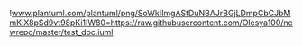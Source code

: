 !www.plantuml.com/plantuml/png/SoWkIImgAStDuNBAJrBGjLDmpCbCJbMmKiX8pSd9vt98pKi1IW80=https://raw.githubusercontent.com/Olesya100/newrepo/master/test_doc.iuml
 
